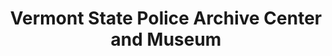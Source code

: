 ---
layout: repo
title: "Vermont State Police Archive Center and Museum"
id: 16362
permalink: repos/16362/
---